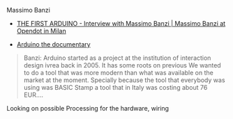 Massimo Banzi
- [THE FIRST ARDUINO - Interview with Massimo Banzi | Massimo Banzi at Opendot in Milan](https://www.youtube.com/watch?v=xorGiHYR_r0&ab_channel=CircuitCellar)
>


- [Arduino the documentary](https://vimeo.com/18539129)
> Banzi: Arduino started as a project at the institution of interaction design ivrea back in 2005. It has some roots on previous
We wanted to do a tool that was more modern than what was available on the market at the moment. Specially because the tool that everybody was using was BASIC Stamp a tool that in Italy was costing about 76 EUR....

Looking on possible
Processing for the hardware, wiring   
